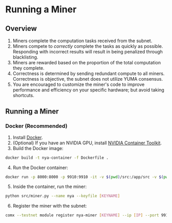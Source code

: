 # Running a Miner

## Overview

1. Miners complete the computation tasks received from the subnet.
2. Miners compete to *correctly* complete the tasks as quickly as possible. Responding with incorrect results will result in being penalized through blacklisting.
3. Miners are rewarded based on the proportion of the total computation they complete.
4. Correctness is determined by sending redundant compute to all miners. Correctness is objective, the subnet does not utilize YUMA consensus.
5. You are encouraged to customize the miner's code to improve performance and efficiency on your specific hardware; but avoid taking shortcuts. 

## Running a Miner <a name="miner" />

### Docker (Recommended)

1. Install [Docker](https://docs.docker.com/engine/install/).
2. (Optional) If you have an NVIDIA GPU, install [NVIDIA Container Toolkit](https://docs.nvidia.com/datacenter/cloud-native/container-toolkit/install-guide.html#docker).
3. Build the Docker image:
```bash
docker build -t nya-container -f Dockerfile .
```
4. Run the Docker container:
```bash
docker run -p 8000:8000 -p 9910:9910 -it -v $(pwd)/src:/app/src -v $(pwd)/.cache:/root/.cache -v ${HOME}/.commune:/root/.commune nya-container bash
```
5. Inside the container, run the miner:
```bash
python src/miner.py --name nya --keyfile [KEYNAME] 
```
6. Register the miner with the subnet:
```bash
comx --testnet module register nya-miner [KEYNAME] --ip [IP] --port 9910 --netuid 23
```
